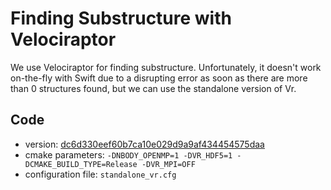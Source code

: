 # Finding Substructure with Velociraptor

We use Velociraptor for finding substructure. Unfortunately, it doesn't work on-the-fly with Swift due to a disrupting error as soon as there are more than 0 structures found, but we can use the standalone version of Vr.


## Code

- version: [dc6d330eef60b7ca10e029d9a9af434454575daa](https://github.com/ICRAR/VELOCIraptor-STF/tree/dc6d330eef60b7ca10e029d9a9af434454575daa)
- cmake parameters: `-DNBODY_OPENMP=1 -DVR_HDF5=1 -DCMAKE_BUILD_TYPE=Release -DVR_MPI=OFF`
- configuration file: `standalone_vr.cfg`

